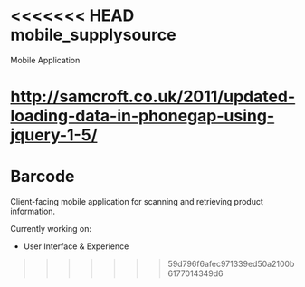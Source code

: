 <<<<<<< HEAD
mobile_supplysource
===================

Mobile Application

http://samcroft.co.uk/2011/updated-loading-data-in-phonegap-using-jquery-1-5/
=======
<h1> Barcode </h1>
Client-facing mobile application for scanning and retrieving product information. 

Currently working on:
- User Interface & Experience
>>>>>>> 59d796f6afec971339ed50a2100b6177014349d6
